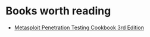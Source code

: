 # Books worth reading

* [Metasploit Penetration Testing Cookbook 3rd Edition](https://www.bol.com/nl/p/metasploit-penetration-testing-cookbook/9200000088275848/)